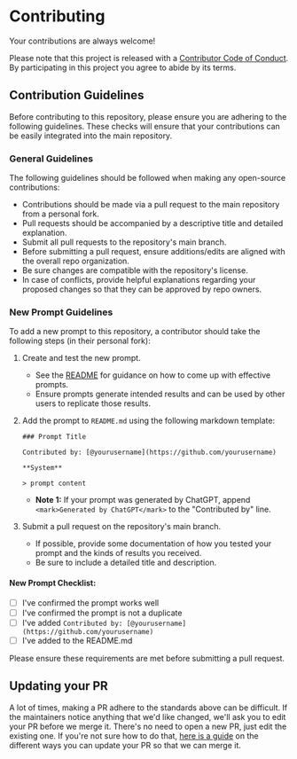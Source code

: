 # Contributing

Your contributions are always welcome!

Please note that this project is released with a [Contributor Code of Conduct](CODE-OF-CONDUCT.md). By participating in this project you agree to abide by its terms.

## Contribution Guidelines

Before contributing to this repository, please ensure you are adhering to the following guidelines. These checks will ensure that your contributions can be easily integrated into the main repository.

### General Guidelines

The following guidelines should be followed when making any open-source contributions:

- Contributions should be made via a pull request to the main repository from a personal fork.
- Pull requests should be accompanied by a descriptive title and detailed explanation.
- Submit all pull requests to the repository's main branch.
- Before submitting a pull request, ensure additions/edits are aligned with the overall repo organization.
- Be sure changes are compatible with the repository's license.
- In case of conflicts, provide helpful explanations regarding your proposed changes so that they can be approved by repo owners.

### New Prompt Guidelines

To add a new prompt to this repository, a contributor should take the following steps (in their personal fork):

1. Create and test the new prompt.

   - See the [README](https://github.com/anaximanderin/awesome-chatgpt-prompts/blob/main/README.md) for guidance on how to come up with effective prompts.
   - Ensure prompts generate intended results and can be used by other users to replicate those results.

2. Add the prompt to `README.md` using the following markdown template:

   `### Prompt Title`

   `Contributed by: [@yourusername](https://github.com/yourusername)`

   `**System**`

   `> prompt content`

   - <b>Note 1:</b> If your prompt was generated by ChatGPT, append `<mark>Generated by ChatGPT</mark>` to the "Contributed by" line.

3. Submit a pull request on the repository's main branch.

   - If possible, provide some documentation of how you tested your prompt and the kinds of results you received.
   - Be sure to include a detailed title and description.

#### New Prompt Checklist:

- [ ] I've confirmed the prompt works well
- [ ] I've confirmed the prompt is not a duplicate
- [ ] I've added `Contributed by: [@yourusername](https://github.com/yourusername)`
- [ ] I've added to the README.md

Please ensure these requirements are met before submitting a pull request.

## Updating your PR

A lot of times, making a PR adhere to the standards above can be difficult.
If the maintainers notice anything that we'd like changed, we'll ask you to
edit your PR before we merge it. There's no need to open a new PR, just edit
the existing one. If you're not sure how to do that,
[here is a guide](https://github.com/RichardLitt/knowledge/blob/master/github/amending-a-commit-guide.md)
on the different ways you can update your PR so that we can merge it.
